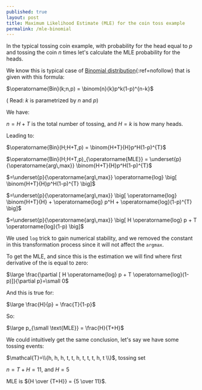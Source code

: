 ```yaml
---
published: true
layout: post
title: Maximum Likelihood Estimate (MLE) for the coin toss example
permalink: /mle-binomial
---
```


In the typical tossing coin example, with probability for the head equal to $p$ and tossing the coin $n$ times let's calculate the MLE probability for the heads.

We know this is typical case of [Binomial distribution](https://en.wikipedia.org/wiki/Binomial_distribution){:ref=nofollow} that is given with this formula:


$\operatorname{Bin}(k;n,p) = \binom{n}{k}p^k(1-p)^{n-k}$

( Read: $k$ is parametrized by $n$ and $p$)

We have:

$n=H+T$ is the total number of tossing, and $H=k$ is how many heads.

Leading to:

$\operatorname{Bin}(H;H+T,p) = \binom{H+T}{H}p^H(1-p)^{T}$

$\operatorname{Bin}(H;H+T,p)_{\operatorname{MLE}} = \underset{p}{\operatorname{arg\,max}} \binom{H+T}{H}p^H(1-p)^{T}$

$=\underset{p}{\operatorname{arg\,max}} \operatorname{log} \big[ \binom{H+T}{H}p^H(1-p)^{T} \big]$

$=\underset{p}{\operatorname{arg\,max}} \big[ \operatorname{log} \binom{H+T}{H} + \operatorname{log} p^H + \operatorname{log}(1-p)^{T} \big]$

$=\underset{p}{\operatorname{arg\,max}} \big[ H \operatorname{log} p + T \operatorname{log}(1-p) \big]$

We used `log` trick to gain numerical stability, and we removed the constant in this transformation process since it will not affect the `argmax`.

To get the MLE, and since this is the estimation we will find where first derivative of the is equal to zero:

$\large \frac{\partial [ H  \operatorname{log} p + T \operatorname{log}(1-p)]}{\partial p}=\small 0$

And this is true for:

$\large \frac{H}{p} = \frac{T}{1-p}$

So:

$\large p_{\small \text{MLE}} = \frac{H}{T+H}$

We could intuitively get the same conclusion, let's say we have some tossing events:

$\mathcal{T}=\\{h, h, h, t, t, h, t, t, t, h, t \\}$, tossing set

$n = T+H = 11$, and $H=5$

MLE is ${H \over {T+H}} = {5 \over 11}$.

<!--
#### Implementing `argmax` in Python

The `argmax` operator is simple to get the maximum argument. In Python code explaining the `argmax` would be like this:

```python
import numpy as np
  
mat = np.random.randint(50, size=(3, 4))
print(mat)   

print("Max element : ", np.argmax(mat)) 
print("Indices of Max elements (columns): ", np.argmax(mat, axis=0)) 
print("Indices of Max elements (rows): ", np.argmax(mat, axis=1)) 
```

Output:
```
[[13 21 48 49]
 [ 5 41 35  0]
 [31  5 30  0]]
Max element :  3
Indices of Max elements (columns):  [2 1 0 0]
Indices of Max elements (rows):  [3 1 0]
```
-->

